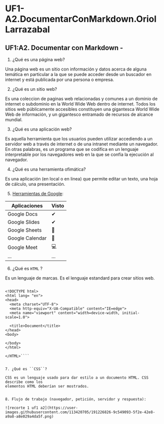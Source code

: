 # UF1-A2.DocumentarConMarkdown.OriolLarrazabal
## UF1:A2. Documentar con Markdown - 

1. ¿Qué es una página web?

Una página web es un sitio con información y datos acerca de alguna temática en particular a la que se puede acceder desde un buscador en internet y está publicada por una persona o empresa.

2. ¿Qué es un sitio web?

Es una coleccion de paginas web relacionadas y  comunes a un dominio de internet o subdominio en la World Wide Web dentro de internet. Todos los sitios web públicamente accesibles constituyen una gigantesca World Wide Web de información, y un gigantesco entramado de recursos de alcance mundial.

3. ¿Qué es una aplicación web?

Es aquella herramienta que los usuarios pueden utilizar accediendo a un servidor web a través de internet o de una intranet mediante un navegador. En otras palabras, es un programa que se codifica en un lenguaje interpretable por los navegadores web en la que se confía la ejecución al navegador.

4. ¿Qué es una herramienta ofimática?

Es una aplicación (en local o en linea) que permite editar un texto, una hoja de cálculo, una
presentación.

5. [Herramientas de Google](https://www.google.com/intl/es-419/chrome/browser-tools/ "Herramientas de Google"):

| Aplicaciones    | Visto | 
| ------------    | ----- |
| Google Docs     | ✔     |
| Google Slides   | ✔     |
| Google Sheets   |  📅   |
| Google Calendar | 📅    |
| Google Meet     | 💻    |
| ...             | ...    |

6. ¿Qué es ``HTML`` ?

Es un lenguaje de marcas. Es el lenguaje estandard para crear sitios web.

````<HTML>
  
<!DOCTYPE html>
<html lang= "en">
<head>
  <meta charset="UTF-8">
  <meta http-equiv="X-UA-Compatible" content="IE=edge">
  <meta name="viewport" content="width=device-width, initial-scale=1.0">
  
  <title>Document</title>
</head>
<body>
  
</body>
</html>

</HTML>````
  
  
7. ¿Qué es ``CSS``?

CSS es un lenguaje usado para dar estilo a un documento HTML. CSS describe como los
elementos HTML deberían ser mostrados.


8. Flujo de trabajo (navegador, petición, servidor y respuesta):

![recorte 1 uf1 a2](https://user-images.githubusercontent.com/113420705/191226826-9c549093-5f2e-42e8-a9a8-a8e029a4da5f.png)


